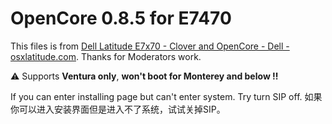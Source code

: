 # OpenCore 0.8.5 for E7470

This files is from [Dell Latitude E7x70 - Clover and OpenCore - Dell - osxlatitude.com](https://osxlatitude.com/forums/topic/9179-dell-latitude-e7x70-clover-and-opencore/#comment-104256). Thanks for Moderators work. 



⚠️ Supports **Ventura only**, **won't boot for Monterey and below !!**

If you can enter installing page but can't enter system. Try turn SIP off.
如果你可以进入安装界面但是进入不了系统，试试关掉SIP。

